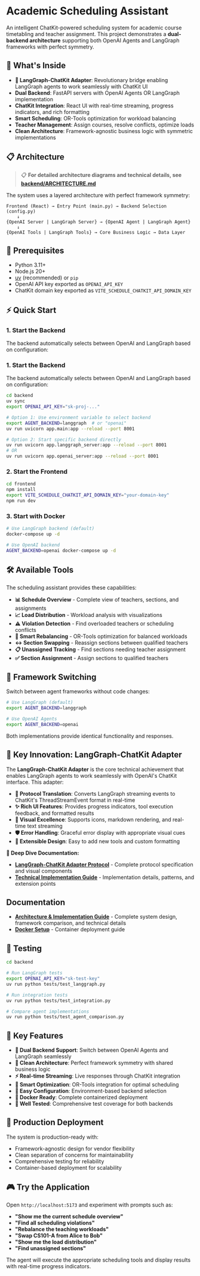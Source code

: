 # Academic Scheduling Assistant

An intelligent ChatKit-powered scheduling system for academic course timetabling and teacher assignment. This project demonstrates a **dual-backend architecture** supporting both OpenAI Agents and LangGraph frameworks with perfect symmetry.

## 🎯 What's Inside
- **🚀 LangGraph-ChatKit Adapter**: Revolutionary bridge enabling LangGraph agents to work seamlessly with ChatKit UI
- **Dual Backend**: FastAPI servers with OpenAI Agents OR LangGraph implementation
- **ChatKit Integration**: React UI with real-time streaming, progress indicators, and rich formatting
- **Smart Scheduling**: OR-Tools optimization for workload balancing
- **Teacher Management**: Assign courses, resolve conflicts, optimize loads
- **Clean Architecture**: Framework-agnostic business logic with symmetric implementations

## 📋 Architecture

> 📋 **For detailed architecture diagrams and technical details, see [backend/ARCHITECTURE.md](./backend/ARCHITECTURE.md)**

The system uses a layered architecture with perfect framework symmetry:

```
Frontend (React) → Entry Point (main.py) → Backend Selection (config.py)
    ↓
{OpenAI Server | LangGraph Server} → {OpenAI Agent | LangGraph Agent}
    ↓
{OpenAI Tools | LangGraph Tools} → Core Business Logic → Data Layer
```

## 🚀 Prerequisites
- Python 3.11+
- Node.js 20+
- [uv](https://docs.astral.sh/uv/getting-started/installation/) (recommended) or `pip`
- OpenAI API key exported as `OPENAI_API_KEY`
- ChatKit domain key exported as `VITE_SCHEDULE_CHATKIT_API_DOMAIN_KEY`

## ⚡ Quick Start

### 1. Start the Backend

The backend automatically selects between OpenAI and LangGraph based on configuration:
### 1. Start the Backend

The backend automatically selects between OpenAI and LangGraph based on configuration:

```bash
cd backend
uv sync
export OPENAI_API_KEY="sk-proj-..."

# Option 1: Use environment variable to select backend
export AGENT_BACKEND=langgraph  # or "openai"
uv run uvicorn app.main:app --reload --port 8001

# Option 2: Start specific backend directly
uv run uvicorn app.langgraph_server:app --reload --port 8001
# OR
uv run uvicorn app.openai_server:app --reload --port 8001
```

### 2. Start the Frontend

```bash
cd frontend
npm install
export VITE_SCHEDULE_CHATKIT_API_DOMAIN_KEY="your-domain-key"
npm run dev
```

### 3. Start with Docker

```bash
# Use LangGraph backend (default)
docker-compose up -d

# Use OpenAI backend
AGENT_BACKEND=openai docker-compose up -d
```

## 🛠️ Available Tools

The scheduling assistant provides these capabilities:

- **📊 Schedule Overview** - Complete view of teachers, sections, and assignments
- **📈 Load Distribution** - Workload analysis with visualizations
- **⚠️ Violation Detection** - Find overloaded teachers or scheduling conflicts
- **🔄 Smart Rebalancing** - OR-Tools optimization for balanced workloads
- **↔️ Section Swapping** - Reassign sections between qualified teachers
- **📋 Unassigned Tracking** - Find sections needing teacher assignment
- **✅ Section Assignment** - Assign sections to qualified teachers

## 🔧 Framework Switching

Switch between agent frameworks without code changes:

```bash
# Use LangGraph (default)
export AGENT_BACKEND=langgraph

# Use OpenAI Agents
export AGENT_BACKEND=openai
```

Both implementations provide identical functionality and responses.

## 🔬 Key Innovation: LangGraph-ChatKit Adapter

The **LangGraph-ChatKit Adapter** is the core technical achievement that enables LangGraph agents to work seamlessly with OpenAI's ChatKit interface. This adapter:

- **🔄 Protocol Translation**: Converts LangGraph streaming events to ChatKit's ThreadStreamEvent format in real-time
- **✨ Rich UI Features**: Provides progress indicators, tool execution feedback, and formatted results
- **📱 Visual Excellence**: Supports icons, markdown rendering, and real-time text streaming
- **🛡️ Error Handling**: Graceful error display with appropriate visual cues
- **🔧 Extensible Design**: Easy to add new tools and custom formatting

**📖 Deep Dive Documentation:**
- **[LangGraph-ChatKit Adapter Protocol](./CHATKIT_ADAPTER_PROTOCOL.md)** - Complete protocol specification and visual components
- **[Technical Implementation Guide](./TECHNICAL_IMPLEMENTATION.md)** - Implementation details, patterns, and extension points

##  Documentation

- **[Architecture & Implementation Guide](./backend/ARCHITECTURE.md)** - Complete system design, framework comparison, and technical details
- **[Docker Setup](./DOCKER_README.md)** - Container deployment guide

## 🧪 Testing

```bash
cd backend

# Run LangGraph tests
export OPENAI_API_KEY="sk-test-key"
uv run python tests/test_langgraph.py

# Run integration tests
uv run python tests/test_integration.py

# Compare agent implementations
uv run python tests/test_agent_comparison.py
```

## 🎯 Key Features

- **🔄 Dual Backend Support**: Switch between OpenAI Agents and LangGraph seamlessly
- **🎨 Clean Architecture**: Perfect framework symmetry with shared business logic
- **⚡ Real-time Streaming**: Live responses through ChatKit integration
- **🧠 Smart Optimization**: OR-Tools integration for optimal scheduling
- **🔧 Easy Configuration**: Environment-based backend selection
- **🐳 Docker Ready**: Complete containerized deployment
- **🧪 Well Tested**: Comprehensive test coverage for both backends

## 🚀 Production Deployment

The system is production-ready with:
- Framework-agnostic design for vendor flexibility
- Clean separation of concerns for maintainability
- Comprehensive testing for reliability
- Container-based deployment for scalability

## 🎮 Try the Application

Open `http://localhost:5173` and experiment with prompts such as:

- **"Show me the current schedule overview"**
- **"Find all scheduling violations"** 
- **"Rebalance the teaching workloads"**
- **"Swap CS101-A from Alice to Bob"**
- **"Show me the load distribution"**
- **"Find unassigned sections"**

The agent will execute the appropriate scheduling tools and display results with real-time progress indicators.
